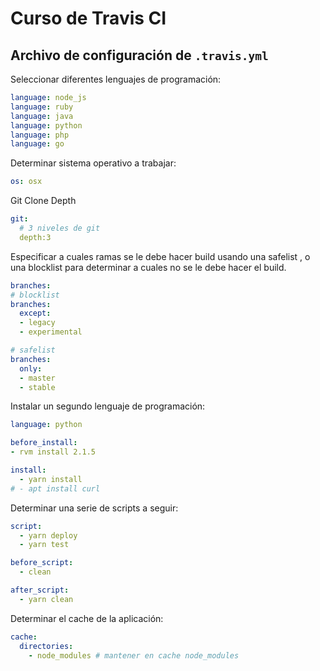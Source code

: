 # Curso de Travis CI

## Archivo de configuración de `.travis.yml`

Seleccionar diferentes lenguajes de programación:

```yaml
language: node_js
language: ruby
language: java
language: python
language: php
language: go
```

Determinar sistema operativo a trabajar:

```yml
os: osx
```

Git Clone Depth

```yaml
git:
  # 3 niveles de git
  depth:3
```

Especificar a cuales ramas se le debe hacer build usando una safelist , o una blocklist para determinar a cuales no se le debe hacer el build.

```yaml
branches:
# blocklist
branches:
  except:
  - legacy
  - experimental

# safelist
branches:
  only:
  - master
  - stable
```

Instalar un segundo lenguaje de programación:

```yaml
language: python

before_install:
- rvm install 2.1.5

```

```yaml
install:
  - yarn install
# - apt install curl
```

Determinar una serie de scripts a seguir:

````yaml
script:
  - yarn deploy
  - yarn test

before_script:
  - clean

after_script:
  - yarn clean

````

Determinar el cache de la aplicación:

```yaml
cache:
  directories:
    - node_modules # mantener en cache node_modules
```

